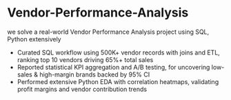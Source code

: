 # Vendor-Performance-Analysis
we solve a real-world Vendor Performance Analysis project using SQL, Python extensively

*	Curated SQL workflow using 500K+ vendor records with joins and ETL,  ranking top 10 vendors driving 65%+ total sales
*	Reported statistical KPI aggregation and A/B testing, for uncovering low-sales & high-margin brands  backed by 95% CI
*	Performed extensive Python EDA with correlation heatmaps, validating profit margins and vendor contribution trends

